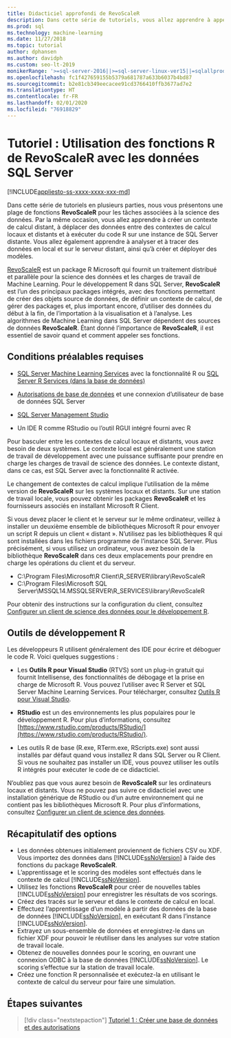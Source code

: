 ```yaml
---
title: Didacticiel approfondi de RevoScaleR
description: Dans cette série de tutoriels, vous allez apprendre à appeler les fonctions RevoScaleR à l’aide de l’intégration R de SQL Server Machine Learning.
ms.prod: sql
ms.technology: machine-learning
ms.date: 11/27/2018
ms.topic: tutorial
author: dphansen
ms.author: davidph
ms.custom: seo-lt-2019
monikerRange: '>=sql-server-2016||>=sql-server-linux-ver15||=sqlallproducts-allversions'
ms.openlocfilehash: fc1f427659155b5379a681787a633b6037b4bd87
ms.sourcegitcommit: b2e81cb349eecacee91cd3766410ffb3677ad7e2
ms.translationtype: HT
ms.contentlocale: fr-FR
ms.lasthandoff: 02/01/2020
ms.locfileid: "76918829"
---
```

# <a name="tutorial-use-revoscaler-r-functions-with-sql-server-data"></a>Tutoriel : Utilisation des fonctions R de RevoScaleR avec les données SQL Server
[!INCLUDE[appliesto-ss-xxxx-xxxx-xxx-md](../../includes/appliesto-ss-xxxx-xxxx-xxx-md.md)]

Dans cette série de tutoriels en plusieurs parties, nous vous présentons une plage de fonctions **RevoScaleR** pour les tâches associées à la science des données. Par la même occasion, vous allez apprendre à créer un contexte de calcul distant, à déplacer des données entre des contextes de calcul locaux et distants et à exécuter du code R sur une instance de SQL Server distante. Vous allez également apprendre à analyser et à tracer des données en local et sur le serveur distant, ainsi qu’à créer et déployer des modèles.

[RevoScaleR](https://docs.microsoft.com/machine-learning-server/r-reference/revoscaler/revoscaler) est un package R Microsoft qui fournit un traitement distribué et parallèle pour la science des données et les charges de travail de Machine Learning. Pour le développement R dans SQL Server, **RevoScaleR** est l’un des principaux packages intégrés, avec des fonctions permettant de créer des objets source de données, de définir un contexte de calcul, de gérer des packages et, plus important encore, d’utiliser des données du début à la fin, de l’importation à la visualisation et à l’analyse. Les algorithmes de Machine Learning dans SQL Server dépendent des sources de données **RevoScaleR**. Étant donné l’importance de **RevoScaleR**, il est essentiel de savoir quand et comment appeler ses fonctions. 

## <a name="prerequisites"></a>Conditions préalables requises

+ [SQL Server Machine Learning Services](../install/sql-machine-learning-services-windows-install.md) avec la fonctionnalité R ou [SQL Server R Services (dans la base de données)](../install/sql-r-services-windows-install.md)
  
+ [Autorisations de base de données](../security/user-permission.md) et une connexion d’utilisateur de base de données SQL Server

+ [SQL Server Management Studio](https://docs.microsoft.com/sql/ssms/download-sql-server-management-studio-ssms)

+ Un IDE R comme RStudio ou l’outil RGUI intégré fourni avec R

Pour basculer entre les contextes de calcul locaux et distants, vous avez besoin de deux systèmes. Le contexte local est généralement une station de travail de développement avec une puissance suffisante pour prendre en charge les charges de travail de science des données. Le contexte distant, dans ce cas, est SQL Server avec la fonctionnalité R activée. 

Le changement de contextes de calcul implique l’utilisation de la même version de **RevoScaleR** sur les systèmes locaux et distants. Sur une station de travail locale, vous pouvez obtenir les packages **RevoScaleR** et les fournisseurs associés en installant Microsoft R Client.

Si vous devez placer le client et le serveur sur le même ordinateur, veillez à installer un deuxième ensemble de bibliothèques Microsoft R pour envoyer un script R depuis un client « distant ». N’utilisez pas les bibliothèques R qui sont installées dans les fichiers programme de l’instance SQL Server. Plus précisément, si vous utilisez un ordinateur, vous avez besoin de la bibliothèque **RevoScaleR** dans ces deux emplacements pour prendre en charge les opérations du client et du serveur.

+ C:\Program Files\Microsoft\R Client\R_SERVER\library\RevoScaleR 
+ C:\Program Files\Microsoft SQL Server\MSSQL14.MSSQLSERVER\R_SERVICES\library\RevoScaleR

Pour obtenir des instructions sur la configuration du client, consultez [Configurer un client de science des données pour le développement R](../r/set-up-a-data-science-client.md).


## <a name="r-development-tools"></a>Outils de développement R

Les développeurs R utilisent généralement des IDE pour écrire et déboguer le code R. Voici quelques suggestions :

- Les **Outils R pour Visual Studio** (RTVS) sont un plug-in gratuit qui fournit Intellisense, des fonctionnalités de débogage et la prise en charge de Microsoft R. Vous pouvez l’utiliser avec R Server et SQL Server Machine Learning Services. Pour télécharger, consultez [Outils R pour Visual Studio](https://marketplace.visualstudio.com/items?itemName=MikhailArkhipov007.RTVS2019).

- **RStudio** est un des environnements les plus populaires pour le développement R. Pour plus d’informations, consultez [https://www.rstudio.com/products/RStudio/](https://www.rstudio.com/products/RStudio/).

- Les outils R de base (R.exe, RTerm.exe, RScripts.exe) sont aussi installés par défaut quand vous installez R dans SQL Server ou R Client. Si vous ne souhaitez pas installer un IDE, vous pouvez utiliser les outils R intégrés pour exécuter le code de ce didacticiel.

N’oubliez pas que vous aurez besoin de **RevoScaleR** sur les ordinateurs locaux et distants. Vous ne pouvez pas suivre ce didacticiel avec une installation générique de RStudio ou d’un autre environnement qui ne contient pas les bibliothèques Microsoft R. Pour plus d’informations, consultez [Configurer un client de science des données](../r/set-up-a-data-science-client.md).

## <a name="summary-of-tasks"></a>Récapitulatif des options

+ Les données obtenues initialement proviennent de fichiers CSV ou XDF. Vous importez des données dans [!INCLUDE[ssNoVersion](../../includes/ssnoversion-md.md)] à l’aide des fonctions du package **RevoScaleR**.
+ L’apprentissage et le scoring des modèles sont effectués dans le contexte de calcul [!INCLUDE[ssNoVersion](../../includes/ssnoversion-md.md)]. 
+ Utilisez les fonctions **RevoScaleR** pour créer de nouvelles tables [!INCLUDE[ssNoVersion](../../includes/ssnoversion-md.md)] pour enregistrer les résultats de vos scorings.
+ Créez des tracés sur le serveur et dans le contexte de calcul en local.
+ Effectuez l’apprentissage d’un modèle à partir des données de la base de données [!INCLUDE[ssNoVersion](../../includes/ssnoversion-md.md)], en exécutant R dans l’instance [!INCLUDE[ssNoVersion](../../includes/ssnoversion-md.md)].
+ Extrayez un sous-ensemble de données et enregistrez-le dans un fichier XDF pour pouvoir le réutiliser dans les analyses sur votre station de travail locale.
+ Obtenez de nouvelles données pour le scoring, en ouvrant une connexion ODBC à la base de données [!INCLUDE[ssNoVersion](../../includes/ssnoversion-md.md)]. Le scoring s’effectue sur la station de travail locale.
+ Créez une fonction R personnalisée et exécutez-la en utilisant le contexte de calcul du serveur pour faire une simulation.

## <a name="next-steps"></a>Étapes suivantes

> [!div class="nextstepaction"]
> [Tutoriel 1 : Créer une base de données et des autorisations](deepdive-work-with-sql-server-data-using-r.md)